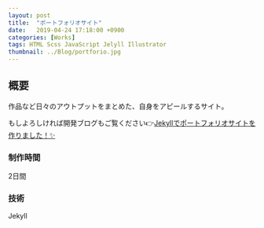 ```yaml
---
layout: post
title:  "ポートフォリオサイト"
date:   2019-04-24 17:18:00 +0900
categories: [Works]
tags: HTML Scss JavaScript Jelyll Illustrator
thumbnail: ../Blog/portforio.jpg
---
```

## 概要
作品など日々のアウトプットをまとめた、自身をアピールするサイト。

もしよろしければ開発ブログもご覧ください👉[Jekyllでポートフォリオサイトを作りました！✨](/blog/2019/04/24/new-portforio.html)

### 制作時間
2日間

### 技術
Jekyll
